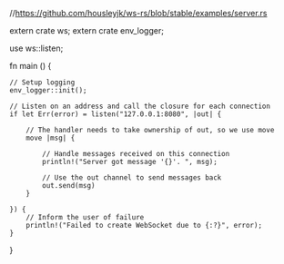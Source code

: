 
//https://github.com/housleyjk/ws-rs/blob/stable/examples/server.rs


extern crate ws;
extern crate env_logger;

use ws::listen;

fn main () {

    // Setup logging
    env_logger::init();

    // Listen on an address and call the closure for each connection
    if let Err(error) = listen("127.0.0.1:8080", |out| {

        // The handler needs to take ownership of out, so we use move
        move |msg| {

            // Handle messages received on this connection
            println!("Server got message '{}'. ", msg);

            // Use the out channel to send messages back
            out.send(msg)
        }

    }) {
        // Inform the user of failure
        println!("Failed to create WebSocket due to {:?}", error);
    }
}